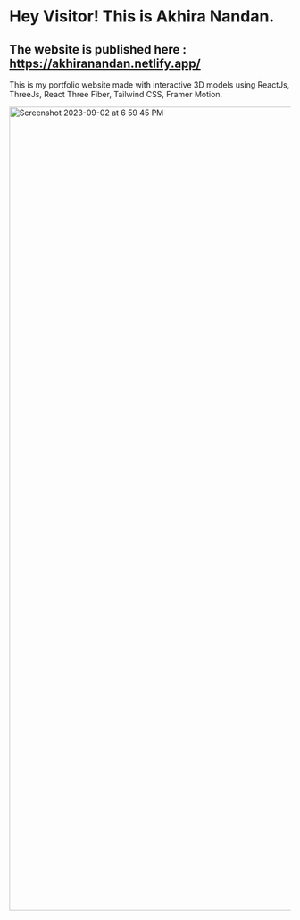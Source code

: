 # Hey Visitor! This is Akhira Nandan. 
## The website is published here : https://akhiranandan.netlify.app/

This is my portfolio website made with interactive 3D models using ReactJs, ThreeJs, React Three Fiber, Tailwind CSS, Framer Motion.

<img width="1440" alt="Screenshot 2023-09-02 at 6 59 45 PM" src="https://github.com/akhiranandan/3d_portfolio/assets/75657830/5b39813c-28ad-4b04-8ddf-1149ec069c4f">




